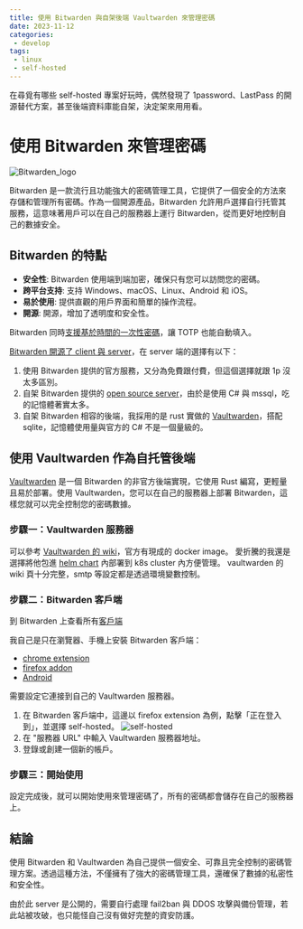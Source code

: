 ```yaml
---
title: 使用 Bitwarden 與自架後端 Vaultwarden 來管理密碼
date: 2023-11-12
categories:
 - develop
tags:
 - linux
 - self-hosted
---
```


在尋覓有哪些 self-hosted 專案好玩時，偶然發現了 1password、LastPass 的開源替代方案，甚至後端資料庫能自架，決定架來用用看。

# 使用 Bitwarden 來管理密碼

![Bitwarden_logo](https://upload.wikimedia.org/wikipedia/commons/thumb/c/cc/Bitwarden_logo.svg/1200px-Bitwarden_logo.svg.png)

Bitwarden 是一款流行且功能強大的密碼管理工具，它提供了一個安全的方法來存儲和管理所有密碼。作為一個開源產品，Bitwarden 允許用戶選擇自行托管其服務，這意味著用戶可以在自己的服務器上運行 Bitwarden，從而更好地控制自己的數據安全。

## Bitwarden 的特點

- **安全性**: Bitwarden 使用端到端加密，確保只有您可以訪問您的密碼。
- **跨平台支持**: 支持 Windows、macOS、Linux、Android 和 iOS。
- **易於使用**: 提供直觀的用戶界面和簡單的操作流程。
- **開源**: 開源，增加了透明度和安全性。

Bitwarden 同時[支援基於時間的一次性密碼](https://bitwarden.com/help/authenticator-keys/)，讓 TOTP 也能自動填入。

[Bitwarden 開源了 client 與 server](https://github.com/bitwarden)，在 server 端的選擇有以下：

1. 使用 Bitwarden 提供的官方服務，又分為免費跟付費，但這個選擇就跟 1p 沒太多區別。
2. 自架 Bitwarden 提供的 [open source server](https://github.com/bitwarden/server)，由於是使用 C# 與 mssql，吃的記憶體著實太多。
3. 自架 Bitwarden 相容的後端，我採用的是 rust 實做的 [Vaultwarden](https://github.com/dani-garcia/vaultwarden)，搭配 sqlite，記憶體使用量與官方的 C# 不是一個量級的。

## 使用 Vaultwarden 作為自托管後端

[Vaultwarden](https://github.com/dani-garcia/vaultwarden) 是一個 Bitwarden 的非官方後端實現，它使用 Rust 編寫，更輕量且易於部署。使用 Vaultwarden，您可以在自己的服務器上部署 Bitwarden，這樣您就可以完全控制您的密碼數據。

### 步驟一：Vaultwarden 服務器

可以參考 [Vaultwarden 的 wiki](https://github.com/dani-garcia/vaultwarden/wiki/Deployment-examples)，官方有現成的 docker image。
愛折騰的我還是選擇將他包進 [helm chart](https://github.com/omegaatt36/lab/tree/main/k8s/vaultwarden) 內部署到 k8s cluster 內方便管理。
vaultwarden 的 wiki 頁十分完整，smtp 等設定都是透過環境變數控制。

### 步驟二：Bitwarden 客戶端

到 Bitwarden 上查看所有[客戶端](https://bitwarden.com/download/)

我自己是只在瀏覽器、手機上安裝 Bitwarden 客戶端：

- [chrome extension](https://chromewebstore.google.com/detail/bitwarden-free-password-m/nngceckbapebfimnlniiiahkandclblb)
- [firefox addon](https://addons.mozilla.org/zh-TW/firefox/addon/bitwarden-password-manager/)
- [Android](https://play.google.com/store/apps/details?id=com.x8bit.bitwarden)

需要設定它連接到自己的 Vaultwarden 服務器。

1. 在 Bitwarden 客戶端中，這邊以 firefox extension 為例，點擊「正在登入到」，並選擇 self-hosted。
    ![self-hosted](/assets/dev/20231112/Screenshot_20231112_125439.webp)
2. 在 "服務器 URL" 中輸入 Vaultwarden 服務器地址。
3. 登錄或創建一個新的帳戶。

### 步驟三：開始使用

設定完成後，就可以開始使用來管理密碼了，所有的密碼都會儲存在自己的服務器上。

## 結論

使用 Bitwarden 和 Vaultwarden 為自己提供一個安全、可靠且完全控制的密碼管理方案。透過這種方法，不僅擁有了強大的密碼管理工具，還確保了數據的私密性和安全性。

由於此 server 是公開的，需要自行處理 fail2ban 與 DDOS 攻擊與備份管理，若此站被攻破，也只能怪自己沒有做好完整的資安防護。
